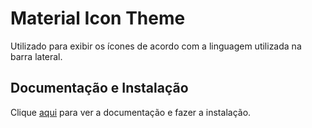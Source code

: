# Material Icon Theme

Utilizado para exibir os ícones de acordo com a linguagem utilizada na barra lateral.

## Documentação e Instalação

Clique [aqui](https://marketplace.visualstudio.com/items?itemName=PKief.material-icon-theme) para ver a documentação e fazer a instalação.
